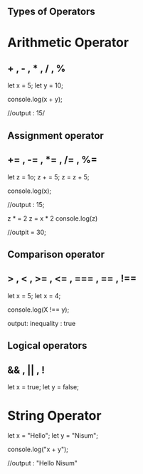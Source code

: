 ## Types of Operators

# Arithmetic Operator

## + , - , * , / , % ##

let x = 5;
let y = 10;


console.log(x + y);

//output : 15/

## Assignment operator

## += , -= , *=  , /= , %= ##
let z = 1o;
z + = 5;
z = z + 5;

console.log(x);

//output : 15;

z * = 2
z = x * 2 
console.log(z)

//outpit = 30;

## Comparison operator

## > , < , >= , <= , === , == , !== ##

let x = 5;
let x = 4;

console.log(X !== y);

output: inequality : true

## Logical operators 

## && , || , ! ##

let x = true;
let y = false;

# String Operator

let x = "Hello";
let y = "Nisum";

console.log("x + y");

//output : "Hello Nisum"



